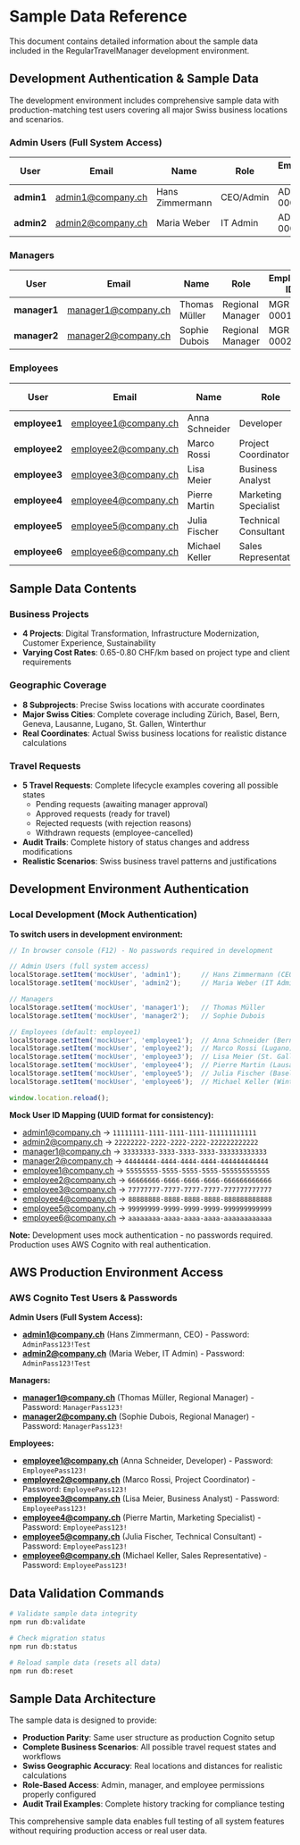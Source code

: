 # Sample Data Reference

This document contains detailed information about the sample data included in the RegularTravelManager development environment.

## Development Authentication & Sample Data

The development environment includes comprehensive sample data with production-matching test users covering all major Swiss business locations and scenarios.

### Admin Users (Full System Access)

| User | Email | Name | Role | Employee ID |
|------|-------|------|------|-------------|
| **admin1** | admin1@company.ch | Hans Zimmermann | CEO/Admin | ADM-0001 |
| **admin2** | admin2@company.ch | Maria Weber | IT Admin | ADM-0002 |

### Managers

| User | Email | Name | Role | Employee ID |
|------|-------|------|------|-------------|
| **manager1** | manager1@company.ch | Thomas Müller | Regional Manager | MGR-0001 |
| **manager2** | manager2@company.ch | Sophie Dubois | Regional Manager | MGR-0002 |

### Employees

| User | Email | Name | Role | Employee ID | City |
|------|-------|------|------|-------------|------|
| **employee1** | employee1@company.ch | Anna Schneider | Developer | EMP-0001 | Bern |
| **employee2** | employee2@company.ch | Marco Rossi | Project Coordinator | EMP-0002 | Lugano |
| **employee3** | employee3@company.ch | Lisa Meier | Business Analyst | EMP-0003 | St. Gallen |
| **employee4** | employee4@company.ch | Pierre Martin | Marketing Specialist | EMP-0004 | Lausanne |
| **employee5** | employee5@company.ch | Julia Fischer | Technical Consultant | EMP-0005 | Basel |
| **employee6** | employee6@company.ch | Michael Keller | Sales Representative | EMP-0006 | Winterthur |

## Sample Data Contents

### Business Projects
- **4 Projects**: Digital Transformation, Infrastructure Modernization, Customer Experience, Sustainability
- **Varying Cost Rates**: 0.65-0.80 CHF/km based on project type and client requirements

### Geographic Coverage
- **8 Subprojects**: Precise Swiss locations with accurate coordinates
- **Major Swiss Cities**: Complete coverage including Zürich, Basel, Bern, Geneva, Lausanne, Lugano, St. Gallen, Winterthur
- **Real Coordinates**: Actual Swiss business locations for realistic distance calculations

### Travel Requests
- **5 Travel Requests**: Complete lifecycle examples covering all possible states
  - Pending requests (awaiting manager approval)
  - Approved requests (ready for travel)
  - Rejected requests (with rejection reasons)
  - Withdrawn requests (employee-cancelled)
- **Audit Trails**: Complete history of status changes and address modifications
- **Realistic Scenarios**: Swiss business travel patterns and justifications

## Development Environment Authentication

### Local Development (Mock Authentication)

**To switch users in development environment:**
```javascript
// In browser console (F12) - No passwords required in development

// Admin Users (full system access)
localStorage.setItem('mockUser', 'admin1');     // Hans Zimmermann (CEO)
localStorage.setItem('mockUser', 'admin2');     // Maria Weber (IT Admin)

// Managers
localStorage.setItem('mockUser', 'manager1');   // Thomas Müller
localStorage.setItem('mockUser', 'manager2');   // Sophie Dubois

// Employees (default: employee1)
localStorage.setItem('mockUser', 'employee1');  // Anna Schneider (Bern)
localStorage.setItem('mockUser', 'employee2');  // Marco Rossi (Lugano)
localStorage.setItem('mockUser', 'employee3');  // Lisa Meier (St. Gallen)
localStorage.setItem('mockUser', 'employee4');  // Pierre Martin (Lausanne)
localStorage.setItem('mockUser', 'employee5');  // Julia Fischer (Basel)
localStorage.setItem('mockUser', 'employee6');  // Michael Keller (Winterthur)

window.location.reload();
```

**Mock User ID Mapping (UUID format for consistency):**
- admin1@company.ch → `11111111-1111-1111-1111-111111111111`
- admin2@company.ch → `22222222-2222-2222-2222-222222222222`
- manager1@company.ch → `33333333-3333-3333-3333-333333333333`
- manager2@company.ch → `44444444-4444-4444-4444-444444444444`
- employee1@company.ch → `55555555-5555-5555-5555-555555555555`
- employee2@company.ch → `66666666-6666-6666-6666-666666666666`
- employee3@company.ch → `77777777-7777-7777-7777-777777777777`
- employee4@company.ch → `88888888-8888-8888-8888-888888888888`
- employee5@company.ch → `99999999-9999-9999-9999-999999999999`
- employee6@company.ch → `aaaaaaaa-aaaa-aaaa-aaaa-aaaaaaaaaaaa`

**Note:** Development uses mock authentication - no passwords required. Production uses AWS Cognito with real authentication.

## AWS Production Environment Access

### AWS Cognito Test Users & Passwords

**Admin Users (Full System Access):**
- **admin1@company.ch** (Hans Zimmermann, CEO) - Password: `AdminPass123!Test`
- **admin2@company.ch** (Maria Weber, IT Admin) - Password: `AdminPass123!Test`

**Managers:**
- **manager1@company.ch** (Thomas Müller, Regional Manager) - Password: `ManagerPass123!`
- **manager2@company.ch** (Sophie Dubois, Regional Manager) - Password: `ManagerPass123!`

**Employees:**
- **employee1@company.ch** (Anna Schneider, Developer) - Password: `EmployeePass123!`
- **employee2@company.ch** (Marco Rossi, Project Coordinator) - Password: `EmployeePass123!`
- **employee3@company.ch** (Lisa Meier, Business Analyst) - Password: `EmployeePass123!`
- **employee4@company.ch** (Pierre Martin, Marketing Specialist) - Password: `EmployeePass123!`
- **employee5@company.ch** (Julia Fischer, Technical Consultant) - Password: `EmployeePass123!`
- **employee6@company.ch** (Michael Keller, Sales Representative) - Password: `EmployeePass123!`

## Data Validation Commands

```bash
# Validate sample data integrity
npm run db:validate

# Check migration status
npm run db:status

# Reload sample data (resets all data)
npm run db:reset
```

## Sample Data Architecture

The sample data is designed to provide:

- **Production Parity**: Same user structure as production Cognito setup
- **Complete Business Scenarios**: All possible travel request states and workflows
- **Swiss Geographic Accuracy**: Real locations and distances for realistic calculations
- **Role-Based Access**: Admin, manager, and employee permissions properly configured
- **Audit Trail Examples**: Complete history tracking for compliance testing

This comprehensive sample data enables full testing of all system features without requiring production access or real user data.